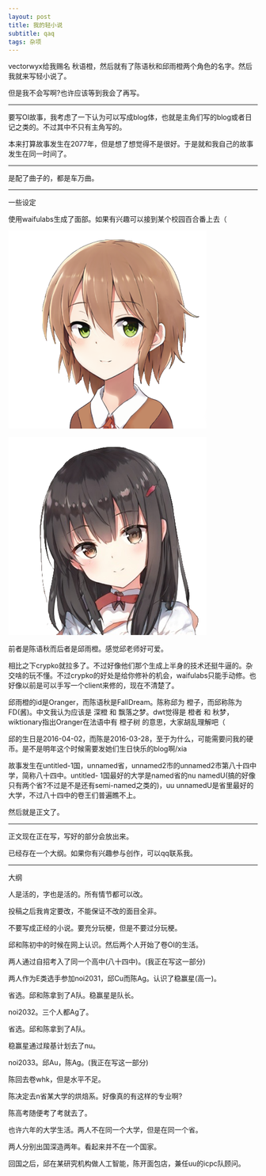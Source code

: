 ```yaml
---
layout: post
title: 我的轻小说
subtitle: qaq
tags: 杂项
---
```


vectorwyx给我赐名 秋语橙，然后就有了陈语秋和邱雨橙两个角色的名字。然后我就来写轻小说了。

但是我不会写啊?也许应该等到我会了再写。

-----

要写OI故事，我考虑了一下认为可以写成blog体，也就是主角们写的blog或者日记之类的。不过其中不只有主角写的。

本来打算故事发生在2077年，但是想了想觉得不是很好。于是就和我自己的故事发生在同一时间了。

-----

是配了曲子的，都是车万曲。

-----

一些设定

使用waifulabs生成了面部。如果有兴趣可以接到某个校园百合番上去（

![C.png](/img/C.png)

![Q.png](/img/Q.png)

前者是陈语秋而后者是邱雨橙。感觉邱老师好可爱。

相比之下crypko就拉多了。不过好像他们那个生成上半身的技术还挺牛逼的。杂交啥的玩不懂。不过crypko的好处是给你修补的机会，waifulabs只能手动修。也好像以前是可以手写一个client来修的，现在不清楚了。

邱雨橙的id是Oranger，而陈语秋是FallDream。陈称邱为 橙子，而邱称陈为 FD(酱)。中文我认为应该是 深橙 和 飘落之梦。dwt觉得是 橙者 和 秋梦，wiktionary指出Oranger在法语中有 橙子树 的意思，大家胡乱理解吧（

邱的生日是2016-04-02，而陈是2016-03-28，至于为什么，可能需要问我的硬币。是不是明年这个时候需要发她们生日快乐的blog啊/xia

故事发生在untitled-1国，unnamed省，unnamed2市的unnamed2市第八十四中学，简称八十四中。untitled-
1国最好的大学是named省的nu namedU(搞的好像只有两个省?不过是不是还有semi-named之类的)，uu unnamedU是省里最好的大学，不过八十四中的卷王们普遍瞧不上。

然后就是正文了。

-----

正文现在正在写，写好的部分会放出来。

已经存在一个大纲。如果你有兴趣参与创作，可以qq联系我。

-----

大纲

人是活的，字也是活的。所有情节都可以改。

投稿之后我肯定要改，不能保证不改的面目全非。

不要写成正经的小说。要充分玩梗，但是不要过分玩梗。

邱和陈初中的时候在网上认识。然后两个人开始了卷OI的生活。

两人通过自招考入了同一个高中(八十四中)。(我正在写这一部分)

两人作为E类选手参加noi2031，邱Cu而陈Ag。认识了稳赢星(高一)。

省选。邱和陈拿到了A队。稳赢星是队长。

noi2032。三个人都Ag了。

省选。邱和陈拿到了A队。

稳赢星通过羧基计划去了nu。

noi2033。邱Au，陈Ag。(我正在写这一部分)

陈回去卷whk，但是水平不足。

陈决定去n省某大学的烘焙系。好像真的有这样的专业啊?

陈高考随便考了考就去了。

也许六年的大学生活。两人不在同一个大学，但是在同一个省。

两人分别出国深造两年。看起来并不在一个国家。

回国之后，邱在某研究机构做人工智能，陈开面包店，兼任uu的icpc队顾问。